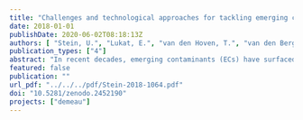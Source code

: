 ```yaml
---
title: "Challenges and technological approaches for tackling emerging contaminants in drinking and wastewater"
date: 2018-01-01
publishDate: 2020-06-02T08:18:13Z
authors: [ "Stein, U.", "Lukat, E.", "van den Hoven, T.", "van den Berg, G.", "Szendrenyi, A. B.", "Beerendonk, E.", "van der Burg, B.", "Bourgin, M.", "Caris-Hofman, R.", "Gross, T.", "Hannappel, S.", "Hebert, A.", "Hernández, M.", "de Jonge, H.", "Kienle, C.", "Gebhardt, J.", "Kounina, A.", "de la Loma Gonzalez, B.", "McArdell, C. S.", "Mutz, D.", "van der Oost, R.", "Pieron, M.", "remy", "Simon, E.", "sprenger", "Vilanova, E.", "Wencki, K.", "van der Zouwen, M.", "Hugi, C.", "Oberschelp, C.", "Schriks, M.", "Baken, K.", "Schritt, H." ]
publication_types: ["4"]
abstract: "In recent decades, emerging contaminants (ECs) have surfaced as one of the key environmental problems threatening ecosystems and public health. Most emerging contaminants are present in low concentrations, and therefore often remain undetected and are also referred to as ‘micropollutants’. Despite this, many ECs raise considerable concerns regarding their impacts on human and environmental health. DEMEAU (Demonstration of promising technologies to address emerging contaminants in water and wastewater), a European Seventh Framework Programme (EU-FP7, 2013-2015) project, aimed to tackle ECs in drinking and wastewater by advancing the uptake of knowledge, prototypes, practices and removal technologies. The project followed a solutions-oriented approach using applied research and demonstration sites, and explored four promising technologies for EC removal and/or degradation: Managed Aquifer Recharge (MAR), Hybrid Ceramic Membrane Filtration (HCMF), Automatic Neural Net Control Systems (ANCS) and Advanced Oxidation Techniques (AOT). Furthermore, Bioassays (BA) were investigated as an effect-based monitoring tool. This article shares new findings for each approach and their potential for widespread integration in the drinking- and wastewater sector. Research results from DEMEAU demonstration sites show that opportunities for synergies among these developments offer the most promising and effective methods for tackling ECs in the water sector."
featured: false
publication: ""
url_pdf: "../../../pdf/Stein-2018-1064.pdf"
doi: "10.5281/zenodo.2452190"
projects: ["demeau"]
---
```


